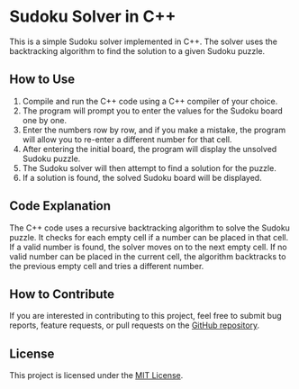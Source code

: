 # Sudoku Solver in C++

This is a simple Sudoku solver implemented in C++. The solver uses the backtracking algorithm to find the solution to a given Sudoku puzzle.

## How to Use

1. Compile and run the C++ code using a C++ compiler of your choice.
2. The program will prompt you to enter the values for the Sudoku board one by one.
3. Enter the numbers row by row, and if you make a mistake, the program will allow you to re-enter a different number for that cell.
4. After entering the initial board, the program will display the unsolved Sudoku puzzle.
5. The Sudoku solver will then attempt to find a solution for the puzzle.
6. If a solution is found, the solved Sudoku board will be displayed.

## Code Explanation

The C++ code uses a recursive backtracking algorithm to solve the Sudoku puzzle. It checks for each empty cell if a number can be placed in that cell. If a valid number is found, the solver moves on to the next empty cell. If no valid number can be placed in the current cell, the algorithm backtracks to the previous empty cell and tries a different number.

## How to Contribute

If you are interested in contributing to this project, feel free to submit bug reports, feature requests, or pull requests on the [GitHub repository]([https://github.com/DwayneColaco10/TheSudokuSolver]).

## License

This project is licensed under the [MIT License](https://opensource.org/licenses/MIT).





